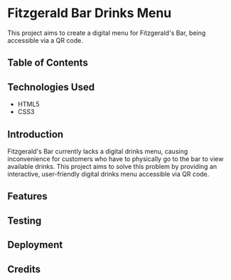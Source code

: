 # Fitzgerald Bar Drinks Menu

This project aims to create a digital menu for Fitzgerald's Bar, being accessible via a QR code.

## Table of Contents

## Technologies Used

- HTML5
- CSS3

## Introduction

Fitzgerald's Bar currently lacks a digital drinks menu, causing inconvenience for customers who have to physically go to the bar to view available drinks. This project aims to solve this problem by providing an interactive, user-friendly digital drinks menu accessible via QR code.

## Features

## Testing

## Deployment

## Credits
